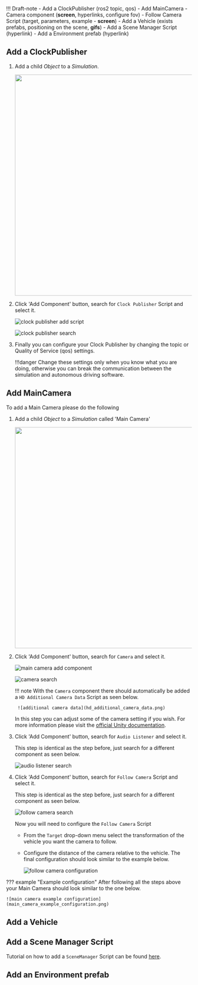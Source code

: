 !!! Draft-note
    - Add a ClockPublisher (ros2 topic, qos)
    - Add MainCamera
        - Camera component (**screen**, hyperlinks, configure fov)
        - Follow Camera Script (target, parameters, example - **screen**)
    - Add a Vehicle (exists prefabs, positioning on the scene, **gifs**)
    - Add a Scene Manager Script (hyperlink)
    - Add a Environment prefab (hyperlink)

## Add a ClockPublisher
1. Add a child *Object* to a *Simulation*.

    <!-- ![clock publisher object](clock_publisher_add_object.gif) -->
    <img src=clock_publisher_add_object.gif width=600px>

1. Click 'Add Component' button, search for `Clock Publisher` Script and select it.

    ![clock publisher add script](clock_publisher_add_component.gif)

    ![clock publisher search](clock_publisher_search.png)

1. Finally you can configure your Clock Publisher by changing the topic or Quality of Service (qos) settings.

    !!!danger
        Change these settings only when you know what you are doing, otherwise you can break the communication between the simulation and autonomous driving software.

## Add MainCamera
To add a Main Camera please do the following

1. Add a child *Object* to a *Simulation* called 'Main Camera'

    <!-- ![main camera add component](main_camera_add_component.gif) -->
    <img src=main_camera_add_component.gif width=600px>

1. Click 'Add Component' button, search for `Camera` and select it.

    ![main camera add component](main_camera_add_component2.gif)
    <!-- <img src=main_camera_add_component2.gif width=600px> -->

    ![camera search](camera_search.png)

    !!! note
        With the `Camera` component there should automatically be added a `HD Additional Camera Data` Script as seen below.

        ![additional camera data](hd_additional_camera_data.png)

    In this step you can adjust some of the camera setting if you wish.
    For more information please visit the [official Unity documentation](https://docs.unity3d.com/Manual/class-Camera.html).

1. Click 'Add Component' button, search for `Audio Listener` and select it.

    This step is identical as the step before, just search for a different component as seen below.

    ![audio listener search](audio_listener_search.png)

1. Click 'Add Component' button, search for `Follow Camera` Script and select it.

    This step is identical as the step before, just search for a different component as seen below.

    ![follow camera search](follow_camera_search.png)

    Now you will need to configure the `Follow Camera` Script

    - From the `Target` drop-down menu select the transformation of the vehicle you want the camera to follow.
    - Configure the distance of the camera relative to the vehicle.
        The final configuration should look similar to the example below.

        ![follow camera configuration](follow_camera_configuration.png)

??? example "Example configuration"
    After following all the steps above your Main Camera should look similar to the one below.

    ![main camera example configuration](main_camera_example_configuration.png)

## Add a Vehicle
<!-- TODO -->

## Add a Scene Manager Script
Tutorial on how to add a `SceneManager` Script can be found [here](../AddASceneManager/).

## Add an Environment prefab
<!-- TODO -->
